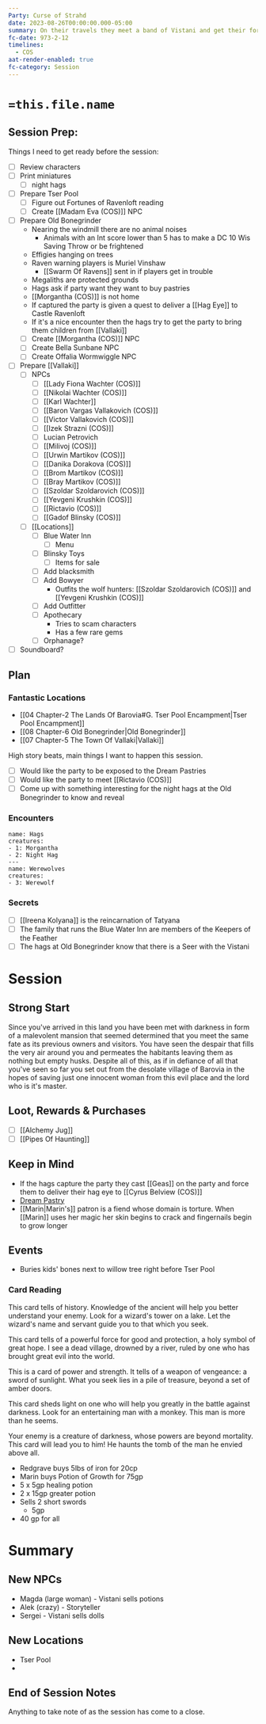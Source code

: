 ```yaml
---
Party: Curse of Strahd
date: 2023-08-26T00:00:00.000-05:00
summary: On their travels they meet a band of Vistani and get their fortune read by Madam Eva. She tells them of artifacts and an ally that will help them destroy Strahd.
fc-date: 973-2-12
timelines:
  - COS
aat-render-enabled: true
fc-category: Session
---
```

# `=this.file.name`
## Session Prep:
Things I need to get ready before the session:
- [ ] Review characters
- [ ] Print miniatures
	- [ ] night hags
- [ ] Prepare Tser Pool
	- [ ] Figure out Fortunes of Ravenloft reading
	- [ ] Create [[Madam Eva (COS)]] NPC
- [ ] Prepare Old Bonegrinder
	- Nearing the windmill there are no animal noises
		- Animals with an Int score lower than 5 has to make a DC 10 Wis Saving Throw or be frightened
	- Effigies hanging on trees
	- Raven warning players is Muriel Vinshaw 
		- [[Swarm Of Ravens]] sent in if players get in trouble
	- Megaliths are protected grounds
	- Hags ask if party want they want to buy pastries
	- [[Morgantha (COS)]] is not home
	- If captured the party is given a quest to deliver a [[Hag Eye]] to Castle Ravenloft
	- If it's a nice encounter then the hags try to get the party to bring them children from [[Vallaki]] 
	- [ ] Create [[Morgantha (COS)]] NPC
	- [ ] Create Bella Sunbane NPC
	- [ ] Create Offalia Wormwiggle NPC
- [ ] Prepare [[Vallaki]]
	- [ ] NPCs
		- [ ] [[Lady Fiona Wachter (COS)]]
		- [ ] [[Nikolai Wachter (COS)]] 
		- [ ] [[Karl Wachter]] 
		- [ ] [[Baron Vargas Vallakovich (COS)]] 
		- [ ] [[Victor Vallakovich (COS)]] 
		- [ ] [[Izek Strazni (COS)]]
		- [ ] Lucian Petrovich
		- [ ] [[Milivoj (COS)]]
		- [ ] [[Urwin Martikov (COS)]]
		- [ ] [[Danika Dorakova (COS)]] 
		- [ ] [[Brom Martikov (COS)]] 
		- [ ] [[Bray Martikov (COS)]] 
		- [ ] [[Szoldar Szoldarovich (COS)]] 
		- [ ] [[Yevgeni Krushkin (COS)]] 
		- [ ] [[Rictavio (COS)]] 
		- [ ] [[Gadof Blinsky (COS)]] 
	- [ ] [[Locations]] 
		- [ ] Blue Water Inn
			- [ ] Menu
		- [ ] Blinsky Toys
			- [ ] Items for sale
		- [ ] Add blacksmith
		- [ ] Add Bowyer
			- Outfits the wolf hunters: [[Szoldar Szoldarovich (COS)]] and [[Yevgeni Krushkin (COS)]] 
		- [ ] Add Outfitter
		- [ ] Apothecary
			- Tries to scam characters
			- Has a few rare gems
		- [ ] Orphanage?
- [ ] Soundboard?

## Plan
### Fantastic Locations
- [[04 Chapter-2 The Lands Of Barovia#G. Tser Pool Encampment|Tser Pool Encampment]]
- [[08 Chapter-6 Old Bonegrinder|Old Bonegrinder]]
- [[07 Chapter-5 The Town Of Vallaki|Vallaki]]

High story beats, main things I want to happen this session.
- [ ] Would like the party to be exposed to the Dream Pastries
- [ ] Would like the party to meet [[Rictavio (COS)]] 
- [ ] Come up with something interesting for the night hags at the Old Bonegrinder to know and reveal

### Encounters
```encounter-table
name: Hags
creatures:
- 1: Morgantha
- 2: Night Hag
---
name: Werewolves
creatures:
- 3: Werewolf
```

### Secrets
- [ ] [[Ireena Kolyana]] is the reincarnation of Tatyana
- [ ] The family that runs the Blue Water Inn are members of the Keepers of the Feather
- [ ] The hags at Old Bonegrinder know that there is a Seer with the Vistani

# Session
## Strong Start
Since you've arrived in this land you have been met with darkness in form of a malevolent mansion that seemed determined that you meet the same fate as its previous owners and visitors. You have seen the despair that fills the very air around you and permeates the habitants leaving them as nothing but empty husks. Despite all of this, as if in defiance of all that you've seen so far you set out from the desolate village of Barovia in the hopes of saving just one innocent woman from this evil place and the lord who is it's master.

## Loot, Rewards & Purchases
- [ ] [[Alchemy Jug]]
- [ ] [[Pipes Of Haunting]]

## Keep in Mind
- If the hags capture the party they cast [[Geas]] on the party and force them to deliver their hag eye to [[Cyrus Belview (COS)]] 
- [Dream Pastry](https://homebrewery.naturalcrit.com/share/r1-q3tL4LH)
- [[Marin|Marin's]] patron is a fiend whose domain is torture. When [[Marin]] uses her magic her skin begins to crack and fingernails begin to grow longer 

## Events
- Buries kids' bones next to willow tree right before Tser Pool
### Card Reading
This card tells of history. Knowledge of the ancient will help you better understand your enemy.
Look for a wizard's tower on a lake. Let the wizard's name and servant guide you to that which you seek.

This card tells of a powerful force for good and protection, a holy symbol of great hope.
I see a dead village, drowned by a river, ruled by one who has brought great evil into the world.

This is a card of power and strength. It tells of a weapon of vengeance: a sword of sunlight.
What you seek lies in a pile of treasure, beyond a set of amber doors.

This card sheds light on one who will help you greatly in the battle against darkness.
Look for an entertaining man with a monkey. This man is more than he seems.

Your enemy is a creature of darkness, whose powers are beyond mortality. This card will lead you to him!
He haunts the tomb of the man he envied above all.

- Redgrave buys 5lbs of iron for 20cp
- Marin buys Potion of Growth for 75gp
- 5 x 5gp healing potion
- 2 x 15gp greater potion
- Sells 2 short swords
	- 5gp
- 40 gp for all

# Summary
## New NPCs
- Magda (large woman) - Vistani sells potions
- Alek (crazy) - Storyteller
- Sergei - Vistani sells dolls

## New Locations
- Tser Pool
- 

## End of Session Notes
Anything to take note of as the session has come to a close.
